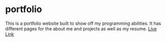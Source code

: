 # portfolio
This is a portfolio website built to show off my programming abilities.  It has different pages for the about me and projects as well as my resume.
[Live Link](https://griffinquarles.netlify.app/)
